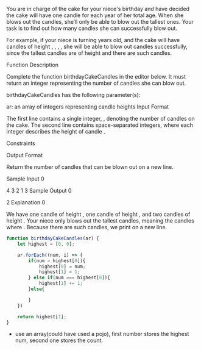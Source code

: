 You are in charge of the cake for your niece's birthday and have decided the cake will have one candle for each year of her total age. When she blows out the candles, she’ll only be able to blow out the tallest ones. Your task is to find out how many candles she can successfully blow out.

For example, if your niece is turning  years old, and the cake will have  candles of height , , , , she will be able to blow out  candles successfully, since the tallest candles are of height  and there are  such candles.

Function Description

Complete the function birthdayCakeCandles in the editor below. It must return an integer representing the number of candles she can blow out.

birthdayCakeCandles has the following parameter(s):

ar: an array of integers representing candle heights
Input Format

The first line contains a single integer, , denoting the number of candles on the cake.
The second line contains  space-separated integers, where each integer  describes the height of candle .

Constraints

Output Format

Return the number of candles that can be blown out on a new line.

Sample Input 0

4
3 2 1 3
Sample Output 0

2
Explanation 0

We have one candle of height , one candle of height , and two candles of height . Your niece only blows out the tallest candles, meaning the candles where . Because there are  such candles, we print  on a new line.

```javascript
function birthdayCakeCandles(ar) {
    let highest = [0, 0];

    ar.forEach((num, i) => {
        if(num > highest[0]){
            highest[0] = num;
            highest[1] = 1;
        } else if(num === highest[0]){
            highest[1] += 1;
        }else{

        }
    })

    return highest[1];
}
```
- use an array(could have used a pojo), first number stores the highest num, second one stores the count.
  